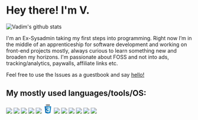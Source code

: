 # Hey there! I'm V.

![Vadim's github stats](https://github-readme-stats.vercel.app/api?username=v-glb&show_icons=true&title_color=00a2cc&icon_color=00a2cc&bg_color=3c424d&text_color=d3d3d3)


I'm an Ex-Sysadmin taking my first steps into programming. Right now I’m in the middle of an apprenticeship for software development and working on front-end projects mostly, always curious to learn something new and broaden my horizons. I'm passionate about FOSS and not into ads, tracking/analytics, paywalls, affiliate links etc.

Feel free to use the Issues as a guestbook and say [hello!](https://github.com/v-glb/v-glb/issues)


## My mostly used languages/tools/OS:

<code><img width="4%" src="https://www.vectorlogo.zone/logos/java/java-icon.svg"></code>
<code><img width="4%" src="https://www.vectorlogo.zone/logos/javascript/javascript-icon.svg"></code>
<code><img width="4%" src="https://www.vectorlogo.zone/logos/gnu_bash/gnu_bash-icon.svg"></code>
<code><img width="4%" src="https://www.vectorlogo.zone/logos/python/python-icon.svg"></code>
<code><img width="4%" src="https://www.vectorlogo.zone/logos/w3_html5/w3_html5-icon.svg"></code>
<code><img width="5%" src="https://raw.githubusercontent.com/github/explore/80688e429a7d4ef2fca1e82350fe8e3517d3494d/topics/css/css.png"></code>
<code><img width="4%" src="https://www.vectorlogo.zone/logos/sass-lang/sass-lang-icon.svg"></code>
<code><img width="4%" src="https://www.vectorlogo.zone/logos/electronjs/electronjs-icon.svg"></code>
<code><img width="4%" src="https://www.vectorlogo.zone/logos/reactjs/reactjs-icon.svg"></code>
<code><img width="4%" src="https://www.vectorlogo.zone/logos/vim/vim-icon.svg"></code>
<code><img width="4%" src="https://www.vectorlogo.zone/logos/visualstudio_code/visualstudio_code-icon.svg"></code>
<code><img width="4%" src="https://www.vectorlogo.zone/logos/ubuntu/ubuntu-icon.svg"></code>

